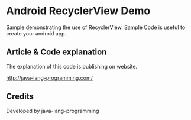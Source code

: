 Android RecyclerView Demo
===================================

Sample demonstrating the use of RecyclerView. 
Sample Code is useful to create your android app.

Article & Code explanation
------------
The explanation of this code is publishing on website.

http://java-lang-programming.com/

Credits
------------
Developed by java-lang-programming
